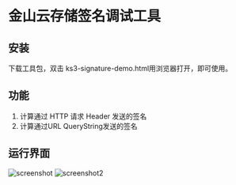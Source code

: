 # 金山云存储签名调试工具

## 安装

下载工具包，双击 ks3-signature-demo.html用浏览器打开，即可使用。

## 功能
1. 计算通过 HTTP 请求 Header 发送的签名
2. 计算通过URL QueryString发送的签名

## 运行界面

![screenshot](http://wendangimg.kss.ksyun.com/tool/signature_tool.png)
![screenshot2](http://wendangimg.kss.ksyun.com/tool/signature_tool_2.png)


